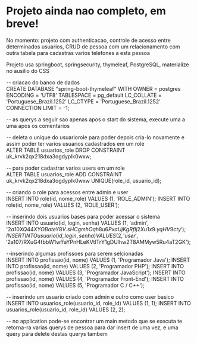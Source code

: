 <h1>Projeto ainda nao completo, em breve!</h1>

No momento:
projeto com authenticacao, controle de acesso entre determinados usuarios, CRUD de pessoa com um relacionamento com outra tabela para cadastras varios telefones a esta pessoa

Projeto usa springboot, springsecurity, thymeleaf, PostgreSQL, materialize no ausilio do CSS


-- criacao do banco de dados <br>
CREATE DATABASE "spring-boot-thymeleaf"
  WITH OWNER = postgres
       ENCODING = 'UTF8'
       TABLESPACE = pg_default
       LC_COLLATE = 'Portuguese_Brazil.1252'
       LC_CTYPE = 'Portuguese_Brazil.1252'
       CONNECTION LIMIT = -1;

-- as querys a seguir sao apenas apos o start do sistema, execute uma a uma apos os comentarios

-- deleta o unique do usuariorole para poder depois cria-lo novamente e assim poder ter varios usuarios cadastrados em um role <br>
ALTER TABLE usuarios_role DROP
  CONSTRAINT uk_krvk2qx218dxa3ogdyplk0wxw;

-- para poder cadastrar varios users em um role <br>
ALTER TABLE usuarios_role
  ADD CONSTRAINT uk_krvk2qx218dxa3ogdyplk0wxw UNIQUE(role_id, usuario_id);

-- criando o role para acessos entre admin e user <br>
INSERT INTO role(id, nome_role) VALUES (1, 'ROLE_ADMIN');
INSERT INTO role(id, nome_role) VALUES (2, 'ROLE_USER');

-- inserindo dois usuarios bases para poder acessar o sistema <br>
INSERT INTO usuario(id, login, senha) VALUES (1, 'admin', '$2a$10$XQ44XYOBateY8V.sHCgmhOqh8u6PxaUjKgRfIj2Xu1x9.yqHV9cty');
INSERT INTO usuario(id, login, senha) VALUES (2, 'user', '$2a$10$7/RXuG4fbbW1wffaYPnHLeKVtlTrY1gDUlhw2T8AMMyw5Ru4aT2GK');

--inserindo algumas profissoes para serem selcionadas <br>
INSERT INTO profissao(id, nome) VALUES (1, 'Programador Java');
INSERT INTO profissao(id, nome) VALUES (2, 'Programador PHP');
INSERT INTO profissao(id, nome) VALUES (3, 'Programador JavaScript');
INSERT INTO profissao(id, nome) VALUES (4, 'Programador Front-End');
INSERT INTO profissao(id, nome) VALUES (5, 'Programador C / C++');

-- inserindo um usuario criado com admin e outro como user basico <br>
INSERT INTO usuarios_role(usuario_id, role_id) VALUES (1, 1);
INSERT INTO usuarios_role(usuario_id, role_id) VALUES (2, 2);

-- no application pode-se encontrar um main metodo que se executa te retorna-ra varias querys de pessoa para dar insert de uma vez, e uma query para delete destas querys tambem
